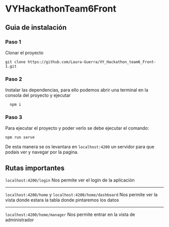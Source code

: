# VYHackathonTeam6Front

## Guia de instalación
### Paso 1
Clonar el proyecto
``` shell
git clone https://github.com/Laura-Guerra/VY_Hackathon_team6_Front-1.git
```
### Paso 2 
Instalar las dependencias, para ello podemos abrir una terminal en la consola del proyecto y ejecutar
``` shell
  npm i
```
### Paso 3
Para ejecutar el proyecto y poder verlo se debe ejecutar el comando:
``` shell
npm run serve
```

De esta manera se os levantara en ``localhost:4200`` un servidor para que podais ver y navegar por la pagina.

## Rutas importantes
``localhost:4200/login``
Nos permite ver el login de la aplicación

---

``localhost:4200/home`` y ``localhost:4200/home/dashboard``
Nos permite ver la vista donde estara la tabla donde pintaremos los datos

---

``localhost:4200/home/manager``
Nos permite entrar en la vista de administrador 
